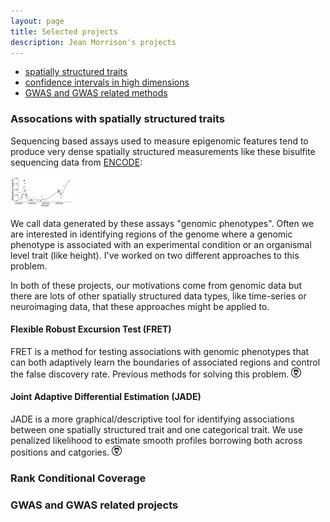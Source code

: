 ```yaml
---
layout: page
title: Selected projects
description: Jean Morrison's projects
---
```


<div class="navbar">
    <div class="navbar-inner">
        <ul class="nav">
            <li><a href="#smooth">spatially structured traits</a></li>
            <li><a href="#rcc">confidence intervals in high dimensions</a></li>
            <li><a href="#GWAS">GWAS and GWAS related methods</a></li>
        </ul>
    </div>
</div>

### <a name="smooth"></a>Assocations with spatially structured traits

Sequencing based assays used to measure epigenomic features tend to produce very dense spatially structured measurements like these bisulfite sequencing data from [ENCODE](https://www.encodeproject.org/):

<img src="pics/meth_dat_example.png" width="100" alt="bisulfite sequencing data in a small region of chromosome 22"/>


We call data generated by these assays "genomic phenotypes".
Often we are interested in identifying regions of the genome where a genomic phenotype is associated with an experimental condition or an organismal level trait (like height). I've worked on two different approaches to this problem. 

In both of these projects, our motivations come from genomic data but there are lots of other spatially structured data types, like time-series or neuroimaging data, that these approaches might be applied to. 

#### Flexible Robust Excursion Test (FRET)
FRET is a method for testing associations with genomic phenotypes that can both adaptively learn the boundaries of associated regions and control the false discovery rate. 
Previous methods for solving this problem.
[![github](icons16/github-icon.png)](https://github.com/jean997/fret)



#### Joint Adaptive Differential Estimation (JADE)

JADE is a more graphical/descriptive tool for identifying associations between one spatially structured trait and one categorical trait. We use penalized likelihood to estimate smooth profiles borrowing both across positions and catgories. 
[![github](icons16/github-icon.png)](https://github.com/jean997/jadeTF)

### <a name="rcc"></a>Rank Conditional Coverage


### <a name="GWAS"></a>GWAS and GWAS related projects

